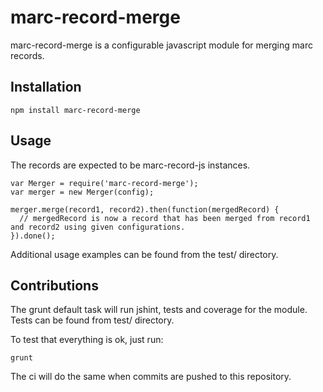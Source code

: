 # marc-record-merge

marc-record-merge is a configurable javascript module for merging marc records. 

## Installation

```
npm install marc-record-merge
```

## Usage

The records are expected to be marc-record-js instances.

```
var Merger = require('marc-record-merge');
var merger = new Merger(config);

merger.merge(record1, record2).then(function(mergedRecord) {
  // mergedRecord is now a record that has been merged from record1 and record2 using given configurations.
}).done();

```
Additional usage examples can be found from the test/ directory.

## Contributions

The grunt default task will run jshint, tests and coverage for the module. Tests can be found from test/ directory.

To test that everything is ok, just run:
```
grunt
```

The ci will do the same when commits are pushed to this repository.
